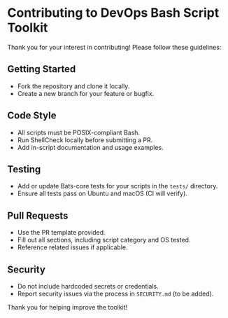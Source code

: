 # Contributing to DevOps Bash Script Toolkit

Thank you for your interest in contributing! Please follow these guidelines:

## Getting Started
- Fork the repository and clone it locally.
- Create a new branch for your feature or bugfix.

## Code Style
- All scripts must be POSIX-compliant Bash.
- Run ShellCheck locally before submitting a PR.
- Add in-script documentation and usage examples.

## Testing
- Add or update Bats-core tests for your scripts in the `tests/` directory.
- Ensure all tests pass on Ubuntu and macOS (CI will verify).

## Pull Requests
- Use the PR template provided.
- Fill out all sections, including script category and OS tested.
- Reference related issues if applicable.

## Security
- Do not include hardcoded secrets or credentials.
- Report security issues via the process in `SECURITY.md` (to be added).

Thank you for helping improve the toolkit!
